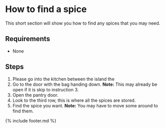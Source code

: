 # How to find a spice

This short section will show you how to find any spices that you may need.

## Requirements

- None

## Steps

1. Please go into the kitchen between the island the 
2. Go to the door with the bag handing down.
	**Note:** This may already be open if it is skip to instruction 3.
3. Open the pantry door.
4. Look to the third row, this is where all the spices are stored.
5. Find the spice you want.
	**Note:** You may have to move some around to find them.

{% include footer.md %}
